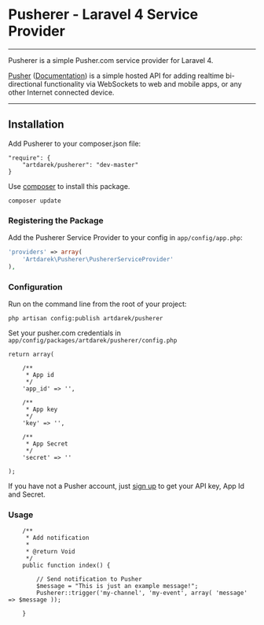 # Pusherer - Laravel 4 Service Provider

---

Pusherer is a simple Pusher.com service provider for Laravel 4. 

[Pusher](http://pusher.com/) ([Documentation](http://pusher.com/docs)) is a simple hosted API 
for adding realtime bi-directional functionality via WebSockets to web and mobile apps, or 
any other Internet connected device.

---

## Installation

Add Pusherer to your composer.json file:

```
"require": {
	"artdarek/pusherer": "dev-master"
}
```

Use [composer](http://getcomposer.org) to install this package.

    composer update

### Registering the Package

Add the Pusherer Service Provider to your config in ``app/config/app.php``:

```php
'providers' => array(
	'Artdarek\Pusherer\PushererServiceProvider'
),
```

### Configuration

Run on the command line from the root of your project:

```
php artisan config:publish artdarek/pusherer
```

Set your pusher.com credentials in ``app/config/packages/artdarek/pusherer/config.php``

```
return array( 

	/**
	 * App id
	 */
	'app_id' => '', 

	/**
	 * App key
	 */
	'key' => '',

	/**
	 * App Secret
	 */
	'secret' => ''	

);
```

If you have not a Pusher account, just [sign up](https://app.pusherapp.com/accounts/sign_up) to get 
your API key, App Id and Secret.


### Usage

```
	/**
	 * Add notification
	 *
	 * @return Void
	 */
	public function index() {
	
		// Send notification to Pusher
		$message = "This is just an example message!";
		Pusherer::trigger('my-channel', 'my-event', array( 'message' => $message ));
		
	}

```
